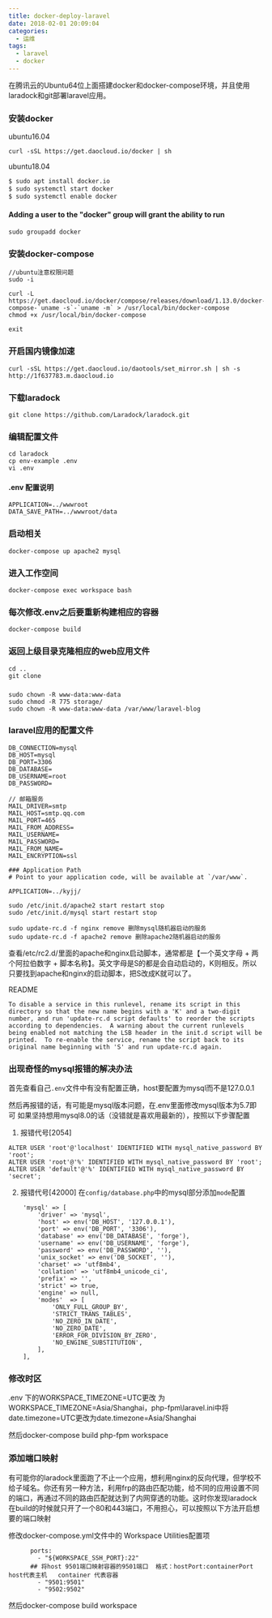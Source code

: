 ```yaml
---
title: docker-deploy-laravel
date: 2018-02-01 20:09:04
categories:
  - 运维
tags:
  - laravel
  - docker
---
```


在腾讯云的Ubuntu64位上面搭建docker和docker-compose环境，并且使用laradock和git部署laravel应用。



### 安装docker

ubuntu16.04
```
curl -sSL https://get.daocloud.io/docker | sh
```
ubuntu18.04

```bash
$ sudo apt install docker.io
$ sudo systemctl start docker
$ sudo systemctl enable docker
```
#### Adding a user to the "docker" group will grant the ability to run
```
sudo groupadd docker
```
<!--more-->
### 安装docker-compose
```
//ubuntu注意权限问题
sudo -i

curl -L https://get.daocloud.io/docker/compose/releases/download/1.13.0/docker-compose-`uname -s`-`uname -m` > /usr/local/bin/docker-compose
chmod +x /usr/local/bin/docker-compose

exit
```

### 开启国内镜像加速
```
curl -sSL https://get.daocloud.io/daotools/set_mirror.sh | sh -s http://1f637783.m.daocloud.io
```

### 下载laradock
```
git clone https://github.com/Laradock/laradock.git
```


### 编辑配置文件
```
cd laradock
cp env-example .env
vi .env
```

#### .env 配置说明
```
APPLICATION=../wwwroot
DATA_SAVE_PATH=../wwwroot/data
```

### 启动相关
```
docker-compose up apache2 mysql
```

### 进入工作空间
```
docker-compose exec workspace bash
```

### 每次修改.env之后要重新构建相应的容器
```
docker-compose build
```

### 返回上级目录克隆相应的web应用文件
```
cd ..
git clone
```

### 
```
sudo chown -R www-data:www-data 
sudo chmod -R 775 storage/
sudo chown -R www-data:www-data /var/www/laravel-blog
```


### laravel应用的配置文件
```
DB_CONNECTION=mysql
DB_HOST=mysql
DB_PORT=3306
DB_DATABASE=
DB_USERNAME=root
DB_PASSWORD=

// 邮箱服务
MAIL_DRIVER=smtp
MAIL_HOST=smtp.qq.com
MAIL_PORT=465
MAIL_FROM_ADDRESS=
MAIL_USERNAME=
MAIL_PASSWORD=
MAIL_FROM_NAME=
MAIL_ENCRYPTION=ssl
```

```
### Application Path
# Point to your application code, will be available at `/var/www`.

APPLICATION=../kyjj/
```

```
sudo /etc/init.d/apache2 start restart stop
sudo /etc/init.d/mysql start restart stop
```

```
sudo update-rc.d -f nginx remove 删除mysql随机器启动的服务
sudo update-rc.d -f apache2 remove 删除apache2随机器启动的服务
```

查看/etc/rc2.d/里面的apache和nginx启动脚本，通常都是【一个英文字母 + 两个阿拉伯数字 + 脚本名称】。英文字母是S的都是会自动启动的，K则相反。所以只要找到apache和nginx的启动脚本，把S改成K就可以了。

README
```
To disable a service in this runlevel, rename its script in this
directory so that the new name begins with a 'K' and a two-digit
number, and run 'update-rc.d script defaults' to reorder the scripts
according to dependencies.  A warning about the current runlevels
being enabled not matching the LSB header in the init.d script will be
printed.  To re-enable the service, rename the script back to its
original name beginning with 'S' and run update-rc.d again.
```

### 出现奇怪的mysql报错的解决办法

首先查看自己`.env`文件中有没有配置正确，host要配置为mysql而不是127.0.0.1

然后再报错的话，有可能是mysql版本问题，在.env里面修改mysql版本为5.7即可
如果坚持想用mysql8.0的话（没错就是喜欢用最新的），按照以下步骤配置
1. 报错代号[2054]
```mysql
ALTER USER 'root'@'localhost' IDENTIFIED WITH mysql_native_password BY 'root';
ALTER USER 'root'@'%' IDENTIFIED WITH mysql_native_password BY 'root';
ALTER USER 'default'@'%' IDENTIFIED WITH mysql_native_password BY 'secret';
```
2. 报错代号[42000]
在`config/database.php`中的mysql部分添加`mode`配置
```env
    'mysql' => [
        'driver' => 'mysql',
        'host' => env('DB_HOST', '127.0.0.1'),
        'port' => env('DB_PORT', '3306'),
        'database' => env('DB_DATABASE', 'forge'),
        'username' => env('DB_USERNAME', 'forge'),
        'password' => env('DB_PASSWORD', ''),
        'unix_socket' => env('DB_SOCKET', ''),
        'charset' => 'utf8mb4',
        'collation' => 'utf8mb4_unicode_ci',
        'prefix' => '',
        'strict' => true,
        'engine' => null,
        'modes'  => [
            'ONLY_FULL_GROUP_BY',
            'STRICT_TRANS_TABLES',
            'NO_ZERO_IN_DATE',
            'NO_ZERO_DATE',
            'ERROR_FOR_DIVISION_BY_ZERO',
            'NO_ENGINE_SUBSTITUTION',
        ],
    ],
```

### 修改时区
.env 下的WORKSPACE_TIMEZONE=UTC更改 为WORKSPACE_TIMEZONE=Asia/Shanghai，php-fpm\laravel.ini中将 date.timezone=UTC更改为date.timezone=Asia/Shanghai

然后docker-compose build php-fpm workspace

### 添加端口映射
有可能你的laradock里面跑了不止一个应用，想利用nginx的反向代理，但学校不给子域名。你还有另一种方法，利用frp的路由匹配功能，给不同的应用设置不同的端口，再通过不同的路由匹配就达到了内网穿透的功能。这时你发现laradock在build的时候就只开了一个80和443端口，不用担心，可以按照以下方法开启想要的端口映射

修改docker-compose.yml文件中的 Workspace Utilities配置项

```
      ports:
        - "${WORKSPACE_SSH_PORT}:22"
      ## 将host 9501端口映射容器的9501端口  格式：hostPort:containerPort  host代表主机   container 代表容器
        - "9501:9501"
        - "9502:9502"
```

然后docker-compose build workspace